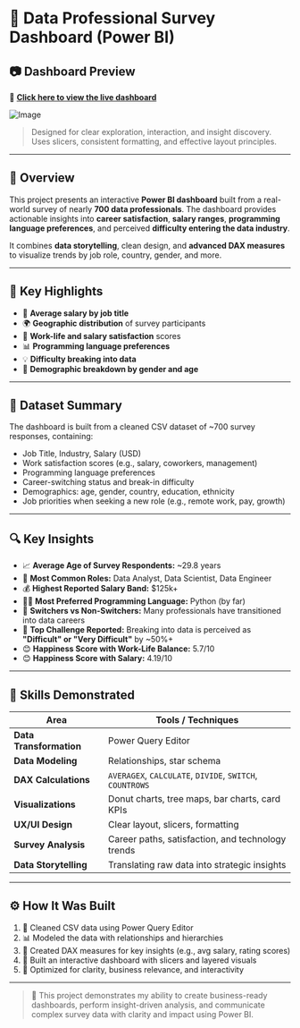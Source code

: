# 🧠 Data Professional Survey Dashboard (Power BI)

## 📷 Dashboard Preview

🔗 **[Click here to view the live dashboard](https://app.powerbi.com/view?r=eyJrIjoiNjkzMDUxYmQtMThhZi00NDMyLWIxZGMtMDRjZWQ1ZDg4MzJjIiwidCI6IjVlN2I1ODA0LTEyZmYtNDM0OC1hODFlLWQ5MDAwNjM0MGM5NiJ9)**

![Image](https://github.com/user-attachments/assets/f7589580-4b85-4b26-b310-dd853eb12b05)

> Designed for clear exploration, interaction, and insight discovery. Uses slicers, consistent formatting, and effective layout principles.

---

## 🌟 Overview

This project presents an interactive **Power BI dashboard** built from a real-world survey of nearly **700 data professionals**. The dashboard provides actionable insights into **career satisfaction**, **salary ranges**, **programming language preferences**, and perceived **difficulty entering the data industry**.

It combines **data storytelling**, clean design, and **advanced DAX measures** to visualize trends by job role, country, gender, and more.

---

## 📌 Key Highlights

- 🎯 **Average salary by job title**
- 🌍 **Geographic distribution** of survey participants
- 👥 **Work-life and salary satisfaction** scores
- 📊 **Programming language preferences**
- 💡 **Difficulty breaking into data**
- 🚻 **Demographic breakdown by gender and age**

---

## 📂 Dataset Summary

The dashboard is built from a cleaned CSV dataset of ~700 survey responses, containing:

- Job Title, Industry, Salary (USD)
- Work satisfaction scores (e.g., salary, coworkers, management)
- Programming language preferences
- Career-switching status and break-in difficulty
- Demographics: age, gender, country, education, ethnicity
- Job priorities when seeking a new role (e.g., remote work, pay, growth)

---

## 🔍 Key Insights

- 📈 **Average Age of Survey Respondents:** ~29.8 years  
- 💼 **Most Common Roles:** Data Analyst, Data Scientist, Data Engineer  
- 💰 **Highest Reported Salary Band:** $125k+  
- 🧑‍💻 **Most Preferred Programming Language:** Python (by far)  
- 🔄 **Switchers vs Non-Switchers:** Many professionals have transitioned into data careers  
- 🔧 **Top Challenge Reported:** Breaking into data is perceived as **"Difficult" or "Very Difficult"** by ~50%+  
- 😊 **Happiness Score with Work-Life Balance:** 5.7/10  
- 😊 **Happiness Score with Salary:** 4.19/10  

---

## 🧠 Skills Demonstrated

| Area | Tools / Techniques |
|------|---------------------|
| **Data Transformation** | Power Query Editor |
| **Data Modeling** | Relationships, star schema |
| **DAX Calculations** | `AVERAGEX`, `CALCULATE`, `DIVIDE`, `SWITCH`, `COUNTROWS` |
| **Visualizations** | Donut charts, tree maps, bar charts, card KPIs |
| **UX/UI Design** | Clear layout, slicers, formatting |
| **Survey Analysis** | Career paths, satisfaction, and technology trends |
| **Data Storytelling** | Translating raw data into strategic insights |

---

## ⚙️ How It Was Built

1. 🧹 Cleaned CSV data using Power Query Editor  
2. 📊 Modeled the data with relationships and hierarchies  
3. 🧠 Created DAX measures for key insights (e.g., avg salary, rating scores)  
4. 🎨 Built an interactive dashboard with slicers and layered visuals  
5. 🚀 Optimized for clarity, business relevance, and interactivity

---

> 💼 This project demonstrates my ability to create business-ready dashboards, perform insight-driven analysis, and communicate complex survey data with clarity and impact using Power BI.
